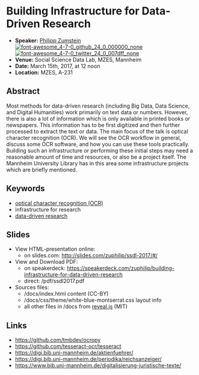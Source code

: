 # Building Infrastructure for Data-Driven Research

* **Speaker:** [Philipp Zumstein](https://www.bib.uni-mannheim.de/philipp-zumstein/) [![font-awesome_4-7-0_github_24_0_000000_none](https://cloud.githubusercontent.com/assets/5199995/23703699/94c8c3d2-0401-11e7-8b78-fd2785ce4c27.png)](https://github.com/zuphilip)  [![font-awesome_4-7-0_twitter_24_0_007dff_none](https://cloud.githubusercontent.com/assets/5199995/23703698/91c11176-0401-11e7-8e7d-bec431688160.png)](https://twitter.com/zuphilip)
* **Venue:** Social Science Data Lab, MZES, Mannheim
* **Date:** March 15th, 2017, at 12 noon
* **Location:** MZES, A-231



## Abstract

Most methods for data-driven research (including Big Data, Data Science, and Digital Humanities) work primarily on text data or numbers.
However, there is also a lot of information which is only available in printed books or newspapers.
This information has to be first digitized and then further processed to extract the text or data.
The main focus of the talk is optical character recognition (OCR).
We will see the OCR workflow in general, discuss some OCR software, and how you can use these tools practically.
Building such an infrastructure or performing these initial steps may need a reasonable amount of time and resources, or also be a project itself.
The Mannheim University Library has in this area some infrastructure projects which are briefly mentioned.


## Keywords

* [optical character recognition (OCR)](https://en.wikipedia.org/wiki/Optical_character_recognition)
* infrastructure for research
* [data-driven research](https://en.wikipedia.org/w/index.php?title=Data-driven_science)


## Slides

* View HTML-presentation online:
   * on slides.com: http://slides.com/zuphilip/ssdl-2017/#/
* View and Download PDF:
   * on speakerdeck: https://speakerdeck.com/zuphilip/building-infrastructure-for-data-driven-research
   * direct: /pdf/ssdl2017.pdf
* Sources files:
   * /docs/index.html content (CC-BY)
   * /docs/css/theme/white-blue-montserrat.css layout info
   * all other files in /docs from [reveal.js](https://github.com/hakimel/reveal.js) (MIT)


## Links

* https://github.com/tmbdev/ocropy
* https://github.com/tesseract-ocr/tesseract
* https://digi.bib.uni-mannheim.de/aktienfuehrer/
* https://digi.bib.uni-mannheim.de/periodika/reichsanzeiger/
* https://www.bib.uni-mannheim.de/digitalisierung-juristische-texte/
